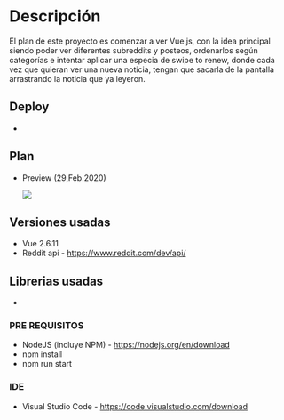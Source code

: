 # Descripción

El plan de este proyecto es comenzar a ver Vue.js, con la idea principal siendo poder ver diferentes subreddits y posteos, ordenarlos según categorías e intentar aplicar una especia de
swipe to renew, donde cada vez que quieran ver una nueva noticia, tengan que sacarla de la pantalla arrastrando la noticia que ya leyeron.

## Deploy

-

## Plan

- Preview (29,Feb.2020)

  ![](https://s3.us-west-2.amazonaws.com/secure.notion-static.com/ba66f791-cde4-4dcb-861e-ffaa58eceff9/notReddit-design.png?X-Amz-Algorithm=AWS4-HMAC-SHA256&X-Amz-Credential=ASIAT73L2G45ETYUADCN%2F20200301%2Fus-west-2%2Fs3%2Faws4_request&X-Amz-Date=20200301T002814Z&X-Amz-Expires=86400&X-Amz-Security-Token=IQoJb3JpZ2luX2VjECsaCXVzLXdlc3QtMiJHMEUCIQDvHQ9fruFPj%2FKIQM9wad8nw9sNvJiSW03zofSHyxxISAIgS9jeQBA8Ut85FIMTYLVnorc224sd%2BlPT21c8xKO07qsqvQMI9P%2F%2F%2F%2F%2F%2F%2F%2F%2F%2FARAAGgwyNzQ1NjcxNDkzNzAiDMfCe2J8negtxT1DKSqRA8P%2FoqvSXSbWvF606Zj6wknyHjL3A4AzyFqantN%2BlNKIz3rT01U9Lz7aVrmV7lZq2%2F2stNjjOctFjiApraqxPnJXAmC4VUuTs%2FYaUODUlT984Epp05RLzol8XLEU0cLsWLGnTgHDEBRBZxXulcsjEiD%2Fj6gWJ8FQzUbLewZ0ZrzdVNf%2BWIzda%2FJ49rbVrWuWT2ofMldm5%2Fb12ZBIJSaRk9odA4eyBYZf3zYd5Y6I5lvCSxme%2FmQ0sj3P0oWilq4K%2FVAf%2BeXkOYT%2B00gpP5bIjETibgA0cPidVQvAbM8rwRNv4xWN3zWBFWStA6dxMsvunjAXm83PArUHpXWB4ph9Fvy124QyW7IkmjjBl2vmjbHuSdQru45dd6wcH3G3UEa5ExinSpMNSlglM0a7oSpFM6hTeX88Tpcb8FTNHW3swK4H2fG%2BfFgG%2B5ZL9QH1XzXu6uEtS3Rr%2FOEsrTV45LkLg2pnNyyADli9Oz8a%2FAqi4KwH%2FNy4cDaPbyVQTec6hP5HnKPrfqn5W1qsXSYdQ3snto1gMMvw6vIFOusBaI0e5qMfcFUbImXjB9v6H%2F4zBI7xBzbeaoaV%2Ftarnb6IGzXJiwud7XWI6fYdDfOvMZrH76uTGes%2FNM0H8saGswgD20RLGIYmzOBM7AASKwNqfoBtoPC%2Bxyx24yKnRyDnbmnhIp3Is3xoaKAVtxcGPMAPGG0DAC5sMmDXb0eOvx%2FlK6PUBuCChdx%2B60BCavBhczk8%2F0%2FxW2mUyadpt2k3bygh3v8gqQFOCCcoPN7EwI8W0r8eXvjMVB9MYhFHxi7fy79M3F97c%2ByMCwk9rl00XUBPltl9Uc5zEKq%2FVMuzReMkAuyMju1qbxuLiw%3D%3D&X-Amz-Signature=17ee2be97e4c930a34a5101b6759339ff2dc971de2a6b4a785dddc47e7970e25&X-Amz-SignedHeaders=host&response-content-disposition=filename%20%3D%22notReddit-design.png%22)

## Versiones usadas

- Vue 2.6.11
- Reddit api - https://www.reddit.com/dev/api/

## Librerias usadas

-

### PRE REQUISITOS

- NodeJS (incluye NPM) - https://nodejs.org/en/download
- npm install
- npm run start

### IDE

- Visual Studio Code - https://code.visualstudio.com/download

